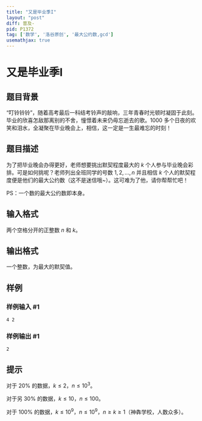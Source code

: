 ```yaml
---
title: "又是毕业季I"
layout: "post"
diff: 普及-
pid: P1372
tag: ['数学', '洛谷原创', '最大公约数,gcd']
usemathjax: true
---
```


# 又是毕业季I
## 题目背景

“叮铃铃铃”，随着高考最后一科结考铃声的敲响，三年青春时光顿时凝固于此刻。毕业的欣喜怎敌那离别的不舍，憧憬着未来仍毋忘逝去的歌。$1000$ 多个日夜的欢笑和泪水，全凝聚在毕业晚会上，相信，这一定是一生最难忘的时刻！
## 题目描述

为了把毕业晚会办得更好，老师想要挑出默契程度最大的 $k$ 个人参与毕业晚会彩排。可是如何挑呢？老师列出全班同学的号数 $1,2,\ldots ,n$ 并且相信 $k$ 个人的默契程度便是他们的最大公约数（这不是迷信哦~）。这可难为了他，请你帮帮忙吧！

PS：一个数的最大公约数即本身。
## 输入格式

两个空格分开的正整数 $n$ 和 $k$。
## 输出格式

一个整数，为最大的默契值。
## 样例

### 样例输入 #1
```
4 2

```
### 样例输出 #1
```
2

```
## 提示

对于 $20\%$ 的数据，$k \le 2$，$n \le 10^3$。

对于另 $30\%$ 的数据，$k \le 10$，$n \le 100$。

对于 $100\%$ 的数据，$k \le 10^9$，$n \le 10^9$，$n \ge k \ge 1$（神犇学校，人数众多）。
